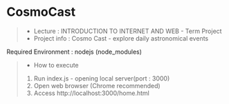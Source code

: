 # CosmoCast

> - Lecture : INTRODUCTION TO INTERNET AND WEB - Term Project
> - Project info : Cosmo Cast - explore daily astronomical events

Required Environment : nodejs (node_modules)

> - How to execute
> 1. Run index.js - opening local server(port : 3000)
> 2. Open web browser (Chrome recommended)
> 3. Access http://localhost:3000/home.html

